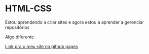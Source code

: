 # HTML-CSS
 
Estou aprendendo a criar sites e agora estou a aprender a gerenciar repositórios

Algo diferente

<a href="https://luiskaquinda.github.io/HTML-CSS/">Link pra o meu site no github pages</a>